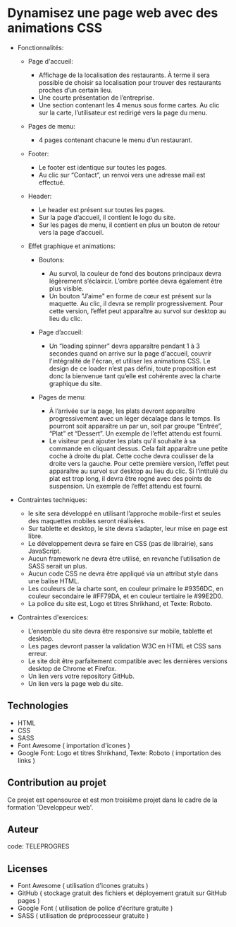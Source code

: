 



# Dynamisez une page web avec des animations CSS

- Fonctionnalités:

    - Page d'accueil: 

        * Affichage de la localisation des restaurants. À terme il sera possible de choisir sa localisation pour trouver des restaurants proches d’un certain lieu.
        * Une courte présentation de l’entreprise.
        * Une section contenant les 4 menus sous forme cartes. Au clic sur la carte, l’utilisateur est redirigé vers la page du menu.

    - Pages de menu:

        * 4 pages contenant chacune le menu d’un restaurant.

    - Footer:

        * Le footer est identique sur toutes les pages.
        * Au clic sur “Contact”, un renvoi vers une adresse mail est effectué.

    - Header:

        * Le header est présent sur toutes les pages.
        * Sur la page d’accueil, il contient le logo du site.
        * Sur les pages de menu, il contient en plus un bouton de retour vers la page d’accueil.

    - Effet graphique et animations:

        - Boutons:

            * Au survol, la couleur de fond des boutons principaux devra légèrement s’éclaircir. L’ombre portée devra également être plus visible.
            * Un bouton "J’aime" en forme de cœur est présent sur la maquette. Au clic, il devra se remplir progressivement. Pour cette version, l’effet peut apparaître au survol sur desktop au lieu du clic.

        - Page d’accueil:

            * Un “loading spinner” devra apparaître pendant 1 à 3 secondes quand on arrive sur la page d'accueil, couvrir l'intégralité de l'écran, et utiliser les animations CSS. Le design de ce loader n’est pas défini, toute proposition est donc la bienvenue tant qu’elle est cohérente avec la charte graphique du site.

        - Pages de menu:

            * À l’arrivée sur la page, les plats devront apparaître progressivement avec un léger décalage dans le temps. Ils pourront soit apparaître un par un, soit par groupe “Entrée”, “Plat” et “Dessert”. Un exemple de l’effet attendu est fourni.
            * Le visiteur peut ajouter les plats qu'il souhaite à sa commande en cliquant dessus. Cela fait apparaître une petite coche à droite du plat. Cette coche devra coulisser de la droite vers la gauche. Pour cette première version, l’effet peut apparaître au survol sur desktop au lieu du clic. Si l’intitulé du plat est trop long, il devra être rogné avec des points de suspension. Un exemple de l’effet attendu est fourni.

- Contraintes techniques:
    
    - le site sera développé en utilisant l’approche mobile-first et seules des maquettes mobiles seront réalisées.
    - Sur tablette et desktop, le site devra s’adapter, leur mise en page est libre.
    - Le développement devra se faire en CSS (pas de librairie), sans JavaScript. 
    - Aucun framework ne devra être utilisé, en revanche l’utilisation de SASS serait un plus.
    - Aucun code CSS ne devra être appliqué via un attribut style dans une balise HTML.
    - Les couleurs de la charte sont, en couleur primaire le #9356DC, en couleur secondaire le #FF79DA, et en couleur tertiaire le #99E2D0.
    - La police du site est, Logo et titres Shrikhand, et Texte: Roboto.

- Contraintes d'exercices:

    - L’ensemble du site devra être responsive sur mobile, tablette et desktop.
    - Les pages devront passer la validation W3C en HTML et CSS sans erreur.
    - Le site doit être parfaitement compatible avec les dernières versions desktop de Chrome et Firefox.
    - Un lien vers votre repository GitHub.
    - Un lien vers la page web du site.
  
    
## Technologies

- HTML
- CSS
- SASS
- Font Awesome ( importation d'icones )
- Google Font: Logo et titres Shrikhand, Texte: Roboto ( importation des links )

## Contribution au projet

Ce projet est opensource et est mon troisième projet  dans le cadre de la formation 'Developpeur web'.

## Auteur

code: TELEPROGRES

## Licenses

- Font Awesome ( utilisation d'icones gratuits )
- GitHub ( stockage gratuit des fichiers et déployement gratuit sur GitHub pages )
- Google Font ( utilisation de police d'écriture gratuite )
- SASS ( utilisation de préprocesseur gratuite )